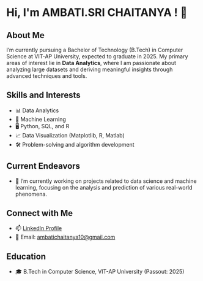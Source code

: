 # Hi, I'm AMBATI.SRI CHAITANYA ! 👋

## About Me

I’m currently pursuing a Bachelor of Technology (B.Tech) in Computer Science at VIT-AP University, expected to graduate in 2025. My primary areas of interest lie in **Data Analytics**, where I am passionate about analyzing large datasets and deriving meaningful insights through advanced techniques and tools.

## Skills and Interests
- 📊 Data Analytics
- 🧠 Machine Learning
- 🖥️ Python, SQL, and R
- 📈 Data Visualization (Matplotlib, R, Matlab)
- 🛠️ Problem-solving and algorithm development

## Current Endeavors
- 🌱 I’m currently working on projects related to data science and machine learning, focusing on the analysis and prediction of various real-world phenomena.

## Connect with Me
- 📫 [LinkedIn Profile](https://www.linkedin.com/in/sri-chaitanya-ambati-a42102253/)
- 📧 Email: ambatichaitanya10@gmail.com

## Education
- 🎓 B.Tech in Computer Science, VIT-AP University (Passout: 2025)
